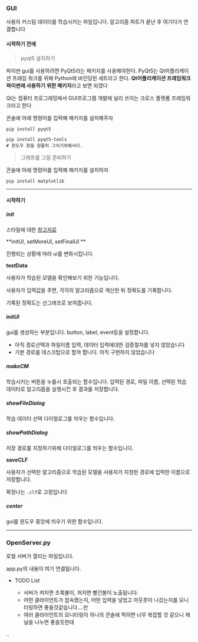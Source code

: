 ### GUI

사용자 커스텀 데이터를 학습시키는 파일입니다.
알고리즘 파트가 끝난 후 여기다가 연결합니다



#### 시작하기 전에

> pyqt5 설치하기

파이썬 gui를 사용하려면 PyQt5라는 패키지를 사용해야한다. PyQt5는 Qt어플리케이션 프레임 워크를 위해 Python에 바인딩된 세트라고 한다. **Qt어플리케이션 프레임워크 파이썬에 사용하기 위한 패키지**라고 보면 되겠다

Qt는 컴퓨터 프로그래밍에서 GUI프로그램 개발에 널리 쓰이는 크로스 플랫폼 프레임워크라고 한다

콘솔에 아래 명령어를 입력해 패키지를 설치해주자

```consol
pip install pyqt5
```

```
pip install pyqt5-tools
# 윈도우 창을 원활히 그리기위해서다.
```



> 그래프를 그릴 준비하기

콘솔에 아래 명령어를 입력해 패키지를 설치하자

```
pip install matplotlib
```

---

#### 시작하기

##### init

스타일에 대한 [참고자료](https://soma0sd.tistory.com/95?category=872646)



**initUI, setMoreUI, setFinalUI **

진행되는 상황에 따라 ui를 변화시킵니다.



**testData**

사용자가 학습된 모델을 확인해보기 위한 기능입니다.

사용자가 입력값을 주면, 각각의 알고리즘으로 계산한 뒤 정확도를 기록합니다.

기록된 정확도는 선그래프로 보여줍니다.





##### initUI

gui를 생성하는 부분입니다.
button, label, event등을 설정합니다.

- 아직 경로선택과 파일이름 입력, 데이터 입력에대한 검증절차를 넣지 않았습니다
- 기본 경로를 데스크탑으로 할까 합니다. 아직 구현하지 않았습니다



##### makeCM

학습시키는 버튼을 누를시 호출되는 함수입니다.
입력된 경로, 파일 이름, 선택된 학습 데이터로 알고리즘을 실행시킨 후 결과를 저장합니다.



##### showFileDialog

학습 데이터 선택 다이얼로그를 띄우는 함수입니다.



##### showPathDialog

저장 경로를 지정하기위해 다이얼로그를 띄우는 함수입니다.



**saveCLF**

사용자가 선택한 알고리즘으로 학습된 모델을
사용자가 지정한 경로에 입력한 이름으로 저장합니다.

확장나는 ```.clf```로 고정입니다





##### center

gui를 윈도우 중앙에 띄우기 위한 함수입니다.



---

### OpenServer.py

로컬 서버가 열리는 파일입니다.

app.py의 내용이 여기 연결됩니다.

- TODO List

  - 서버가 켜지면 초록불이, 꺼지면 빨간불이 노출됩니다.
  - 어떤 클라이언트가 접속했는지, 어떤 입력을 넣었고 아웃풋이 나갔는지를 모니터링하면 좋을것같습니다....만
  - 여러 클라이언트의 모니터링이 하나의 콘솔에 찍히면 너무 복잡할 것 같으니 채널을 나누면 좋을듯한데

  

..